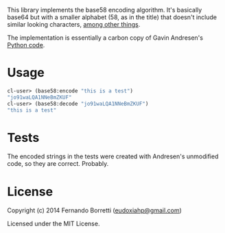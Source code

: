 This library implements the base58 encoding algorithm. It's basically base64 but
with a smaller alphabet (58, as in the title) that doesn't include similar
looking characters,
[among other things](https://github.com/bitcoin/bitcoin/blob/master/src/base58.h).

The implementation is essentially a carbon copy of Gavin Andresen's
[Python code](https://bitcointalk.org/index.php?topic=1026.0).

# Usage

```lisp
cl-user> (base58:encode "this is a test")
"jo91waLQA1NNeBmZKUF"
cl-user> (base58:decode "jo91waLQA1NNeBmZKUF")
"this is a test"
```

# Tests

The encoded strings in the tests were created with Andresen's unmodified code,
so they are correct. Probably.

# License

Copyright (c) 2014 Fernando Borretti (eudoxiahp@gmail.com)

Licensed under the MIT License.
